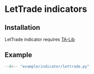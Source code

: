 # LetTrade indicators

## Installation

LetTrade indicator requires [TA-Lib](../1.talib.md)

## Example

```python
--8<-- "example/indicator/lettrade.py"
```
